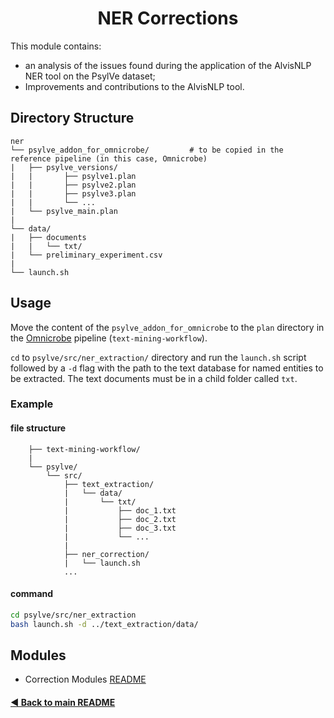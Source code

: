 <h1 align="center">NER Corrections</h1>

This module contains:
- an analysis of the issues found during the application of the AlvisNLP NER tool on the PsylVe dataset;
- Improvements and contributions to the AlvisNLP tool.

## Directory Structure
    
    ner 
    └── psylve_addon_for_omnicrobe/         # to be copied in the reference pipeline (in this case, Omnicrobe)
    |   ├── psylve_versions/
    |   |       ├── psylve1.plan
    |   |       ├── psylve2.plan
    |   |       ├── psylve3.plan
    |   |       └── ...
    |   └── psylve_main.plan
    |
    └── data/
    |   ├── documents
    |   |   └── txt/
    |   └── preliminary_experiment.csv
    |
    └── launch.sh
    

## Usage

Move the content of the `psylve_addon_for_omnicrobe` to the `plan` directory in the [Omnicrobe](https://forgemia.inra.fr/omnicrobe/text-mining-workflow/) pipeline (`text-mining-workflow`).

`cd` to `psylve/src/ner_extraction/` directory and run the `launch.sh` script followed by a `-d` flag with the path to the text database for named entities to be extracted. The text documents must be in a child folder called `txt`.

### Example
#### file structure

        ├── text-mining-workflow/
        |        
        └── psylve/
            └── src/
                ├── text_extraction/
                |   └── data/
                |       └── txt/
                |           ├── doc_1.txt
                |           ├── doc_2.txt
                |           ├── doc_3.txt
                |           └── ...
                |
                ├── ner_correction/
                |   └── launch.sh
                ...

#### command
```bash
cd psylve/src/ner_extraction
bash launch.sh -d ../text_extraction/data/
```
## Modules
- Correction Modules [README](https://github.com/e-lubrini/PsylVe/blob/internship/dataset_overview/README.md)


#### [◄ Back to main README](https://github.com/e-lubrini/PsylVe/blob/internship/README.md)
